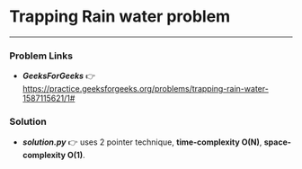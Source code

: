 # Trapping Rain water problem

---

### Problem Links
- **_GeeksForGeeks_** :point_right: https://practice.geeksforgeeks.org/problems/trapping-rain-water-1587115621/1#

### Solution
- **_solution.py_** :point_right: uses 2 pointer technique, **time-complexity O(N)**, **space-complexity O(1)**.
